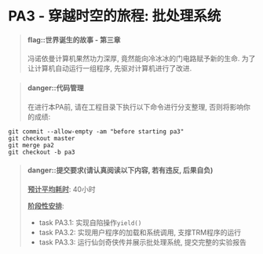
# PA3 - 穿越时空的旅程: 批处理系统

> #### flag::世界诞生的故事 - 第三章
> 冯诺依曼计算机果然功力深厚, 竟然能向冷冰冰的门电路赋予新的生命.
> 为了让计算机自动运行一组程序, 先驱对计算机进行了改进.

<!-- -->
> #### danger::代码管理
> 在进行本PA前, 请在工程目录下执行以下命令进行分支整理, 否则将影响你的成绩:
```
git commit --allow-empty -am "before starting pa3"
git checkout master
git merge pa2
git checkout -b pa3
```

<!-- -->
> #### danger::提交要求(请认真阅读以下内容, 若有违反, 后果自负)
> **<u>预计平均耗时</u>**: 40小时
>
> **<u>阶段性安排</u>**:
> * task PA3.1: 实现自陷操作`yield()`
> * task PA3.2: 实现用户程序的加载和系统调用, 支撑TRM程序的运行
> * task PA3.3: 运行仙剑奇侠传并展示批处理系统, 提交完整的实验报告
